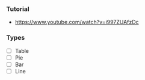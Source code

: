 ### Tutorial
- https://www.youtube.com/watch?v=i997ZUAfzDc

### Types
- [ ] Table
- [ ] Pie 
- [ ] Bar
- [ ] Line